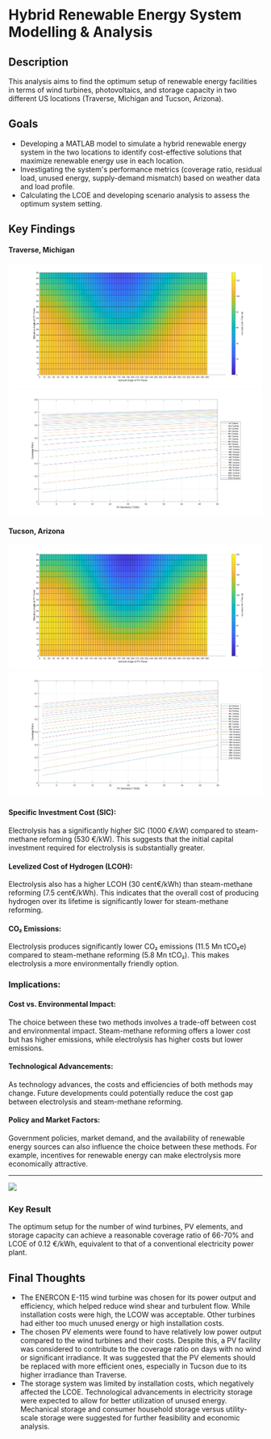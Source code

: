 # Hybrid Renewable Energy System Modelling & Analysis


## Description
This analysis aims to find the optimum setup of renewable energy facilities in terms of wind turbines, photovoltaics, and storage capacity in two different US locations (Traverse, Michigan and Tucson, Arizona).

## Goals
- Developing a MATLAB model to simulate a hybrid renewable energy system in the two locations to identify cost-effective solutions that maximize renewable energy use in each location.
- Investigating the system's performance metrics (coverage ratio, residual load, unused energy, supply-demand mismatch) based on weather data and load profile.
- Calculating the LCOE and developing scenario analysis to assess the optimum system setting.

## Key Findings

#### Traverse, Michigan

<img src="Irradiance in Traverse.jpg">

<img src="CR%20vs.%20PV%20%40WT%20-%20Traverse%2C%20Michigan.jpg">


#### Tucson, Arizona
<img src="Irradiance in Tucson.jpg">

<img src="CR%20vs.%20PV%20%40WT%20-%20Tucson%2C%20Arizona.jpg">

#### Specific Investment Cost (SIC):

Electrolysis has a significantly higher SIC (1000 €/kW) compared to steam-methane reforming (530 €/kW). This suggests that the initial capital investment required for electrolysis is substantially greater.

#### Levelized Cost of Hydrogen (LCOH):

Electrolysis also has a higher LCOH (30 cent€/kWh) than steam-methane reforming (7.5 cent€/kWh). This indicates that the overall cost of producing hydrogen over its lifetime is significantly lower for steam-methane reforming.

#### CO₂ Emissions:

Electrolysis produces significantly lower CO₂ emissions (11.5 Mn tCO₂e) compared to steam-methane reforming (5.8 Mn tCO₂). This makes electrolysis a more environmentally friendly option.

### Implications:

#### Cost vs. Environmental Impact:
The choice between these two methods involves a trade-off between cost and environmental impact. Steam-methane reforming offers a lower cost but has higher emissions, while electrolysis has higher costs but lower emissions.

#### Technological Advancements: 
As technology advances, the costs and efficiencies of both methods may change. Future developments could potentially reduce the cost gap between electrolysis and steam-methane reforming.

#### Policy and Market Factors: 
Government policies, market demand, and the availability of renewable energy sources can also influence the choice between these methods. For example, incentives for renewable energy can make electrolysis more economically attractive.

---------------------------------------------------------------

<img src="RES_CO2.PNG">

### Key Result

The optimum setup for the number of wind turbines, PV elements, and storage capacity can achieve a reasonable coverage ratio of 66-70% and LCOE of 0.12 €/kWh, equivalent to that of a conventional electricity power plant.

## Final Thoughts
- The ENERCON E-115 wind turbine was chosen for its power output and efficiency, which helped reduce wind shear and turbulent flow. While installation costs were high, the LCOW was acceptable. Other turbines had either too much unused energy or high installation costs.
- The chosen PV elements were found to have relatively low power output compared to the wind turbines and their costs. Despite this, a PV facility was considered to contribute to the coverage ratio on days with no wind or significant irradiance. It was suggested that the PV elements should be replaced with more efficient ones, especially in Tucson due to its higher irradiance than Traverse.
- The storage system was limited by installation costs, which negatively affected the LCOE. Technological advancements in electricity storage were expected to allow for better utilization of unused energy. Mechanical storage and consumer household storage versus utility-scale storage were suggested for further feasibility and economic analysis.
